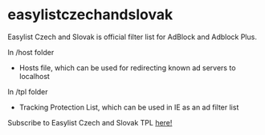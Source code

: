 easylistczechandslovak
======================

Easylist Czech and Slovak is official filter list for AdBlock and Adblock Plus.

In /host folder
 - Hosts file, which can be used for redirecting known ad servers to localhost 

In /tpl folder
 - Tracking Protection List, which can be used in IE as an ad filter list

Subscribe to Easylist Czech and Slovak TPL <a href="javascript:window.external.msAddTrackingProtectionList('https://raw.githubusercontent.com/tomasko126/easylistczechandslovak/master/tpl/filters.tpl','EasyList Czech and Slovak')">here!</a>
